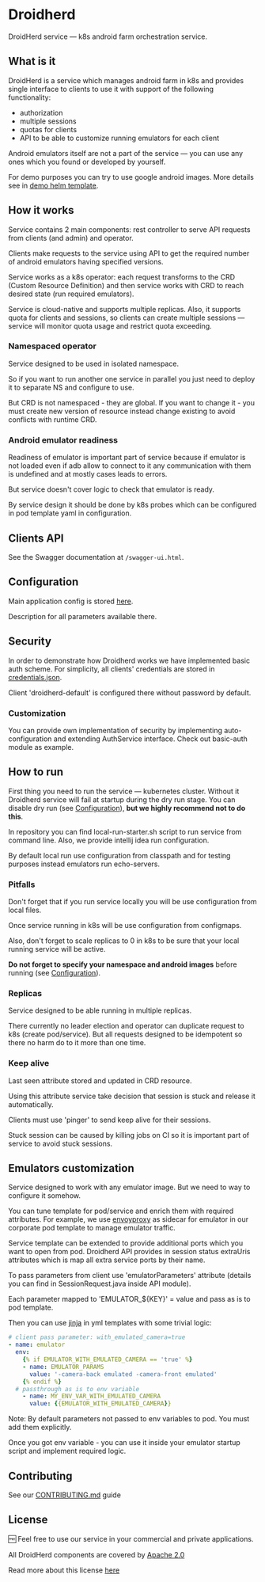 # Droidherd
DroidHerd service — k8s android farm orchestration service.

## What is it
DroidHerd is a service which manages android farm in k8s and provides single interface to clients to use it with support
of the following functionality:
- authorization
- multiple sessions
- quotas for clients
- API to be able to customize running emulators for each client

Android emulators itself are not a part of the service — you can use any ones which you found or developed by yourself.

For demo purposes you can try to use google android images. 
More details see in [demo helm template](.deploy/demo/helmREADME.md).

## How it works
Service contains 2 main components: rest controller to serve API requests from clients (and admin) and operator.

Clients make requests to the service using API to get the required number of android emulators having specified versions.

Service works as a k8s operator: each request transforms to the CRD (Custom Resource Definition) and then service works with CRD to reach desired state (run required emulators).

Service is cloud-native and supports multiple replicas. Also, it supports quota for clients and sessions, so clients can create multiple sessions — service
will monitor quota usage and restrict quota exceeding.

### Namespaced operator

Service designed to be used in isolated namespace.

So if you want to run another one service in parallel you just need to deploy it
to separate NS and configure to use.

But CRD is not namespaced - they are global. If you want to change it - you must create new version of resource instead
change existing to avoid conflicts with runtime CRD.

### Android emulator readiness

Readiness of emulator is important part of service because if emulator is not loaded even if adb allow to connect to it
any communication with them is undefined and at mostly cases leads to errors.

But service doesn't cover logic to check that emulator is ready.

By service design it should be done by k8s probes which can be configured in pod template yaml in configuration.

## Clients API

See the Swagger documentation at `/swagger-ui.html`.

## Configuration

Main application config is stored [here](app/src/main/resources/application.conf).

Description for all parameters available there.

## Security

In order to demonstrate how Droidherd works we have implemented basic auth scheme. For simplicity, all clients'
credentials are stored in [credentials.json](.deploy/demo/helm/config/basic-auth.json).

Client 'droidherd-default' is configured there without password by default.

### Customization

You can provide own implementation of security by implementing auto-configuration and extending
AuthService interface. Check out basic-auth module as example.

## How to run

First thing you need to run the service — kubernetes cluster. Without it Droidherd service will fail at startup during 
the dry run stage. 
You can disable dry run (see [Configuration](#configuration)), **but we highly recommend not to do this**.

In repository you can find local-run-starter.sh script to run service from command line.
Also, we provide intellij idea run configuration.

By default local run use configuration from classpath and for testing purposes
instead emulators run echo-servers.

### Pitfalls

Don't forget that if you run service locally you will be use configuration from local files.

Once service running in k8s will be use configuration from configmaps.

Also, don't forget to scale replicas to 0 in k8s to be sure that your local
running service will be active. 

**Do not forget to specify your namespace and android images** before running (see [Configuration](#configuration)).

### Replicas

Service designed to be able running in multiple replicas.

There currently no leader election and operator can duplicate request to k8s (create pod/service).
But all requests designed to be idempotent so there no harm do to it more than one time.

### Keep alive

Last seen attribute stored and updated in CRD resource.

Using this attribute service take decision that session is stuck and release it automatically.

Clients must use 'pinger' to send keep alive for their sessions.

Stuck session can be caused by killing jobs on CI so it is important part of service to avoid stuck sessions.

## Emulators customization

Service designed to work with any emulator image. But we need to way to configure it somehow. 

You can tune template for pod/service and enrich them with required attributes.
For example, we use [envoyproxy](https://www.envoyproxy.io/) as sidecar for emulator in our corporate pod template to manage
emulator traffic.

Service template can be extended to provide additional ports which you want to open from pod.
Droidherd API provides in session status extraUris attributes which is map all extra service ports by their name. 

To pass parameters from client use 'emulatorParameters' attribute
(details you can find in SessionRequest.java inside API module).

Each parameter mapped to 'EMULATOR_${KEY}' = value and pass as is to pod template.

Then you can use [jinja](https://github.com/HubSpot/jinjava) in yml templates with some trivial logic:
```yaml
# client pass parameter: with_emulated_camera=true
- name: emulator
  env:
    {% if EMULATOR_WITH_EMULATED_CAMERA == 'true' %}
    - name: EMULATOR_PARAMS
      value: '-camera-back emulated -camera-front emulated'
    {% endif %}
  # passthrough as is to env variable
    - name: MY_ENV_VAR_WITH_EMULATED_CAMERA
      value: {{EMULATOR_WITH_EMULATED_CAMERA}}
```

Note: By default parameters not passed to env variables to pod. You must add them explicitly.

Once you got env variable - you can use it inside your emulator startup script and implement required logic.

## Contributing

See our [CONTRIBUTING.md](CONTRIBUTING.md) guide

## License

🆓 Feel free to use our service in your commercial and private applications.

All DroidHerd components are covered by [Apache 2.0](LICENSE)

Read more about this license [here](https://choosealicense.com/licenses/apache-2.0/)
